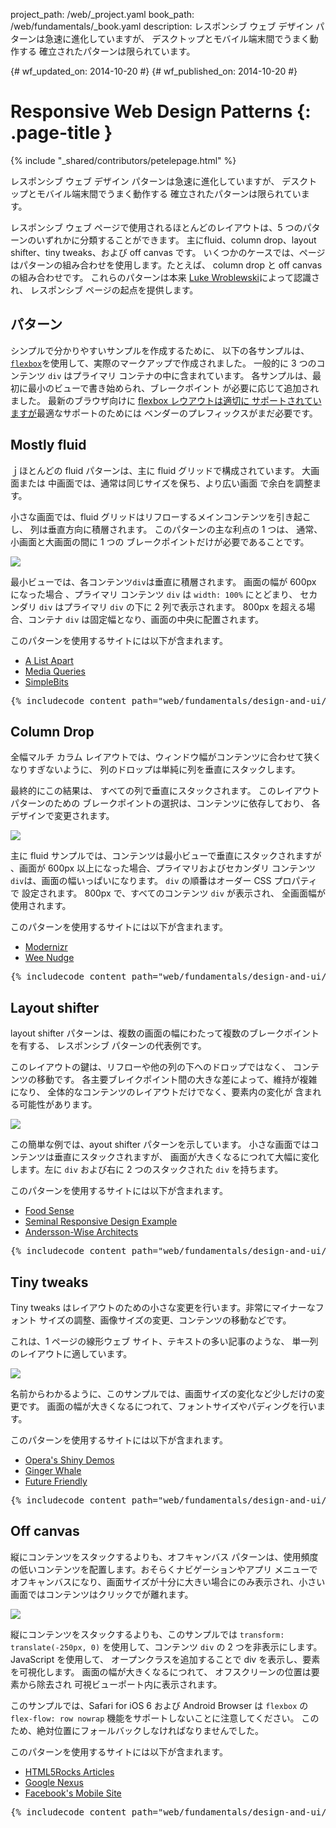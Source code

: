 project_path: /web/_project.yaml
book_path: /web/fundamentals/_book.yaml
description: レスポンシブ ウェブ デザイン パターンは急速に進化していますが、 デスクトップとモバイル端末間でうまく動作する 確立されたパターンは限られています。


{# wf_updated_on: 2014-10-20 #}
{# wf_published_on: 2014-10-20 #}

# Responsive Web Design Patterns {: .page-title }

{% include "_shared/contributors/petelepage.html" %}

レスポンシブ ウェブ デザイン パターンは急速に進化していますが、 デスクトップとモバイル端末間でうまく動作する 確立されたパターンは限られています。


レスポンシブ ウェブ ページで使用されるほとんどのレイアウトは、5 つのパターンのいずれかに分類することができます。
主にfluid、column drop、layout shifter、tiny tweaks、および off canvas です。
いくつかのケースでは、ページはパターンの組み合わせを使用します。たとえば、
column drop と off canvas の組み合わせです。  これらのパターンは本来 [Luke
Wroblewski](http://www.lukew.com/ff/entry.asp?1514)によって認識され、
レスポンシブ ページの起点を提供します。

## パターン

シンプルで分かりやすいサンプルを作成するために、
以下の各サンプルは、
[`flexbox`](https://developer.mozilla.org/en-US/docs/Web/Guide/CSS/Flexible_boxes)を使用して、実際のマークアップで作成されました。
一般的に 3 つのコンテンツ `div` はプライマリ コンテナの中に含まれています。
 各サンプルは、最初に最小のビューで書き始められ、ブレークポイント
が必要に応じて追加されました。  最新のブラウザ向けに [flexbox レウアウトは適切に
サポートされていますが](http://caniuse.com/#search=flexbox)最適なサポートのためには
ベンダーのプレフィックスがまだ必要です。

## Mostly fluid 

ｊほとんどの fluid パターンは、主に fluid グリッドで構成されています。  大画面または 中画面では、通常は同じサイズを保ち、より広い画面  で余白を調整ます。

小さな画面では、fluid グリッドはリフローするメインコンテンツを引き起こし、
列は垂直方向に積層されます。  このパターンの主な利点の 1 つは、
通常、小画面と大画面の間に 1 つの
ブレークポイントだけが必要であることです。

<img src="imgs/mostly-fluid.svg">

最小ビューでは、各コンテンツ`div`は垂直に積層されます。  画面の幅が 600px になった場合
、プライマリ コンテンツ `div` は `width: 100%` にとどまり、
セカンダリ `div` はプライマリ `div` の下に 2 列で表示されます。  800px 
を超える場合、コンテナ `div` は固定幅となり、画面の中央に配置されます。

このパターンを使用するサイトには以下が含まれます。

 * [A List Apart](http://mediaqueri.es/ala/)
 * [Media Queries](http://mediaqueri.es/)
 * [SimpleBits](http://simplebits.com/)


<pre class="prettyprint">
{% includecode content_path="web/fundamentals/design-and-ui/responsive/_code/mostly-fluid.html" region_tag="mfluid" adjust_indentation="auto" %}
</pre>

## Column Drop

全幅マルチ カラム レイアウトでは、ウィンドウ幅がコンテンツに合わせて狭くなりすぎないように、 列のドロップは単純に列を垂直にスタックします。  

最終的にこの結果は、
すべての列で垂直にスタックされます。  このレイアウト パターンのための
ブレークポイントの選択は、コンテンツに依存しており、
各デザインで変更されます。

<img src="imgs/column-drop.svg">


主に fluid サンプルでは、コンテンツは最小ビューで垂直にスタックされますが
、画面が 600px 以上になった場合、プライマリおよびセカンダリ コンテンツ
`div`は、画面の幅いっぱいになります。  `div` の順番はオーダー CSS プロパティで
設定されます。  800px で、すべてのコンテンツ `div` が表示され、
全画面幅が使用されます。

このパターンを使用するサイトには以下が含まれます。

 * [Modernizr](http://modernizr.com/)
 * [Wee Nudge](http://weenudge.com/)

<pre class="prettyprint">
{% includecode content_path="web/fundamentals/design-and-ui/responsive/_code/column-drop.html" region_tag="cdrop" adjust_indentation="auto" %}
</pre>

## Layout shifter

layout shifter パターンは、複数の画面の幅にわたって複数のブレークポイントを有する、 レスポンシブ パターンの代表例です。

このレイアウトの鍵は、リフローや他の列の下へのドロップではなく、
コンテンツの移動です。  各主要ブレイクポイント間の大きな差によって、維持が複雑になり、
全体的なコンテンツのレイアウトだけでなく、要素内の変化が
含まれる可能性があります。

<img src="imgs/layout-shifter.svg">

この簡単な例では、ayout shifter パターンを示しています。
小さな画面ではコンテンツは垂直にスタックされますが、
画面が大きくなるにつれて大幅に変化します。左に `div` および右に 2 つのスタックされた `div` を持ちます。

このパターンを使用するサイトには以下が含まれます。

 * [Food Sense](http://foodsense.is/)
 * [Seminal Responsive Design
  Example](http://alistapart.com/d/responsive-web-design/ex/ex-site-FINAL.html)
 * [Andersson-Wise Architects](http://www.anderssonwise.com/)

<pre class="prettyprint">
{% includecode content_path="web/fundamentals/design-and-ui/responsive/_code/layout-shifter.html" region_tag="lshifter" adjust_indentation="auto" %}
</pre>

## Tiny tweaks

Tiny tweaks はレイアウトのための小さな変更を行います。非常にマイナーなフォント サイズの調整、画像サイズの変更、コンテンツの移動などです。

これは、1 ページの線形ウェブ サイト、テキストの多い記事のような、
単一列のレイアウトに適しています。

<img src="imgs/tiny-tweaks.svg">

名前からわかるように、このサンプルでは、画面サイズの変化など少しだけの変更です。
画面の幅が大きくなるにつれて、フォントサイズやパディングを行います。

このパターンを使用するサイトには以下が含まれます。

 * [Opera's Shiny Demos](http://shinydemos.com/)
 * [Ginger Whale](http://gingerwhale.com/)
 * [Future Friendly](http://futurefriendlyweb.com/)

<pre class="prettyprint">
{% includecode content_path="web/fundamentals/design-and-ui/responsive/_code/tiny-tweaks.html" region_tag="ttweaks" adjust_indentation="auto" %}
</pre>

## Off canvas



縦にコンテンツをスタックするよりも、オフキャンバス パターンは、使用頻度の低いコンテンツを配置します。おそらくナビゲーションやアプリ メニューでオフキャンバスになり、画面サイズが十分に大きい場合にのみ表示され、小さい画面ではコンテンツはクリックでが離れます。

<img src="imgs/off-canvas.svg">

縦にコンテンツをスタックするよりも、このサンプルでは `transform: translate(-250px, 0)` を使用して、コンテンツ
`div` の 2 つを非表示にします。  JavaScript を使用して、
オープンクラスを追加することで  div を表示し、要素を可視化します。  画面の幅が大きくなるにつれて、
オフスクリーンの位置は要素から除去され
可視ビューポート内に表示されます。

このサンプルでは、Safari for iOS 6 および Android Browser は `flexbox` の
`flex-flow: row nowrap` 機能をサポートしないことに注意してください。
このため、絶対位置にフォールバックしなければなりませんでした。

このパターンを使用するサイトには以下が含まれます。

 * [HTML5Rocks Articles](http://www.html5rocks.com/en/tutorials/developertools/async-call-stack/)
 * [Google Nexus](http://www.google.com/nexus/)
 * [Facebook's Mobile Site](https://m.facebook.com/)

<pre class="prettyprint">
{% includecode content_path="web/fundamentals/design-and-ui/responsive/_code/off-canvas.html" region_tag="ocanvas" adjust_indentation="auto" %}
</pre>
